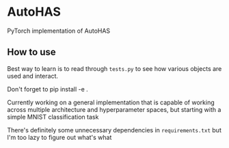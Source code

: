 # AutoHAS
PyTorch implementation of AutoHAS

## How to use
Best way to learn is to read through `tests.py` to see how various objects are used and interact.

Don't forget to pip install -e .

Currently working on a general implementation that is capable of working across multiple architecture and hyperparameter spaces, but starting with a simple MNIST classification task

There's definitely some unnecessary dependencies in `requirements.txt` but I'm too lazy to figure out what's what